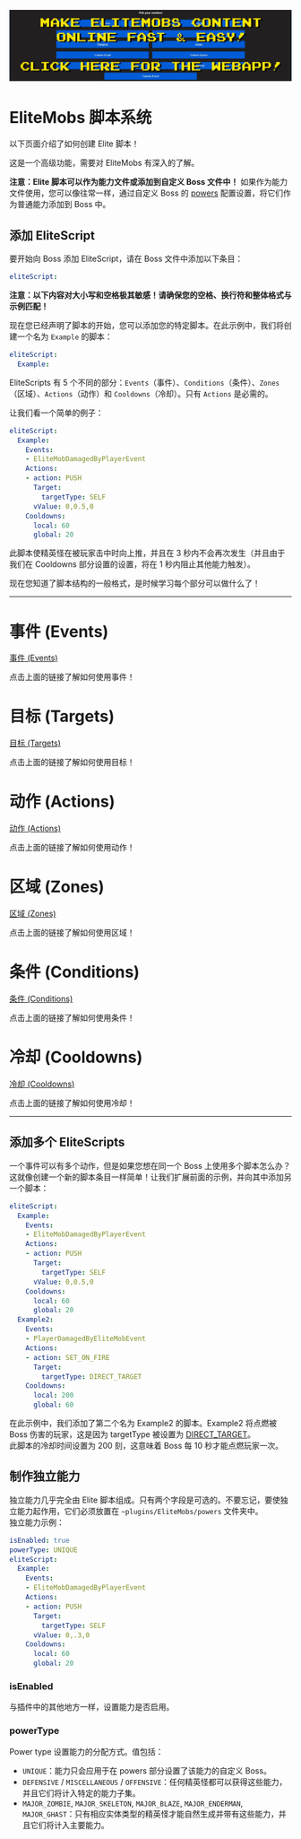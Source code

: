 [![webapp_banner.jpg](../../../img/wiki/webapp_banner.jpg)](https://magmaguy.com/webapp/webapp.html)

# EliteMobs 脚本系统

以下页面介绍了如何创建 Elite 脚本！

这是一个高级功能，需要对 EliteMobs 有深入的了解。

**注意：Elite 脚本可以作为能力文件或添加到自定义 Boss 文件中！** 如果作为能力文件使用，您可以像往常一样，通过自定义 Boss 的 [powers]($language$/elitemobs/creating_bosses.md&section=powers) 配置设置，将它们作为普通能力添加到 Boss 中。

## 添加 EliteScript

要开始向 Boss 添加 EliteScript，请在 Boss 文件中添加以下条目：

```yml
eliteScript:
```

**注意：以下内容对大小写和空格极其敏感！请确保您的空格、换行符和整体格式与示例匹配！**

现在您已经声明了脚本的开始，您可以添加您的特定脚本。在此示例中，我们将创建一个名为 `Example` 的脚本：

```yml
eliteScript:
  Example:
```

EliteScripts 有 5 个不同的部分：`Events`（事件）、`Conditions`（条件）、`Zones`（区域）、`Actions`（动作）和 `Cooldowns`（冷却）。只有 `Actions` 是必需的。

让我们看一个简单的例子：

```yml
eliteScript:
  Example:
    Events:
    - EliteMobDamagedByPlayerEvent
    Actions:
    - action: PUSH
      Target:
        targetType: SELF
      vValue: 0,0.5,0
    Cooldowns:
      local: 60
      global: 20
```

此脚本使精英怪在被玩家击中时向上推，并且在 3 秒内不会再次发生（并且由于我们在 Cooldowns 部分设置的设置，将在 1 秒内阻止其他能力触发）。

现在您知道了脚本结构的一般格式，是时候学习每个部分可以做什么了！

----

# 事件 (Events)

[事件 (Events)]($language$/elitemobs/elitescript_events.md)

点击上面的链接了解如何使用事件！

# 目标 (Targets)

[目标 (Targets)]($language$/elitemobs/elitescript_targets.md)

点击上面的链接了解如何使用目标！

# 动作 (Actions)

[动作 (Actions)]($language$/elitemobs/elitescript_actions.md)

点击上面的链接了解如何使用动作！

# 区域 (Zones)

[区域 (Zones)]($language$/elitemobs/elitescript_zones.md)

点击上面的链接了解如何使用区域！

# 条件 (Conditions)

[条件 (Conditions)]($language$/elitemobs/elitescript_conditions.md)

点击上面的链接了解如何使用条件！

# 冷却 (Cooldowns)

[冷却 (Cooldowns)]($language$/elitemobs/elitescript_cooldowns.md)

点击上面的链接了解如何使用冷却！

----

## 添加多个 EliteScripts

一个事件可以有多个动作，但是如果您想在同一个 Boss 上使用多个脚本怎么办？这就像创建一个新的脚本条目一样简单！让我们扩展前面的示例，并向其中添加另一个脚本：

```yml
eliteScript:
  Example:
    Events:
    - EliteMobDamagedByPlayerEvent
    Actions:
    - action: PUSH
      Target:
        targetType: SELF
      vValue: 0,0.5,0
    Cooldowns:
      local: 60
      global: 20
  Example2:
    Events:
    - PlayerDamagedByEliteMobEvent
    Actions:
    - action: SET_ON_FIRE
      Target:
        targetType: DIRECT_TARGET
    Cooldowns:
      local: 200
      global: 60
```
在此示例中，我们添加了第二个名为 Example2 的脚本。Example2 将点燃被 Boss 伤害的玩家，这是因为 targetType 被设置为 [DIRECT_TARGET]($language$/elitemobs/elitescript_targets.md&section=target-types)。</br>此脚本的冷却时间设置为 200 刻，这意味着 Boss 每 10 秒才能点燃玩家一次。

## 制作独立能力

独立能力几乎完全由 Elite 脚本组成。只有两个字段是可选的。不要忘记，要使独立能力起作用，它们必须放置在 `~plugins/EliteMobs/powers` 文件夹中。</br>独立能力示例：

```yml
isEnabled: true
powerType: UNIQUE
eliteScript:
  Example:
    Events:
    - EliteMobDamagedByPlayerEvent
    Actions:
    - action: PUSH
      Target:
        targetType: SELF
      vValue: 0,.3,0
    Cooldowns:
      local: 60
      global: 20
```

### isEnabled

与插件中的其他地方一样，设置能力是否启用。

### powerType

Power type 设置能力的分配方式。值包括：

- `UNIQUE`：能力只会应用于在 powers 部分设置了该能力的自定义 Boss。
- `DEFENSIVE` / `MISCELLANEOUS` / `OFFENSIVE`：任何精英怪都可以获得这些能力，并且它们将计入特定的能力子集。
- `MAJOR_ZOMBIE`, `MAJOR_SKELETON`, `MAJOR_BLAZE`, `MAJOR_ENDERMAN`, `MAJOR_GHAST`：只有相应实体类型的精英怪才能自然生成并带有这些能力，并且它们将计入主要能力。